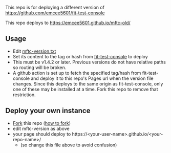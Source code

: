 This repo is for deploying a different version of https://github.com/emcee5601/fit-test-console

This repo deploys to https://emcee5601.github.io/mftc-old/

## Usage
- Edit [mftc-version.txt](mftc-version.txt)
- Set its content to the tag or hash from [fit-test-console](https://github.com/emcee5601/fit-test-console/tags) to deploy
- This must be v1.4.2 or later. Previous versions do not have relative paths so routing will be broken.
- A github action is set up to fetch the specified tag/hash from fit-test-console and deploy it to this repo's Pages url when the version file changes. Since this deploys to the same origin as fit-test-console, only one of these may be installed at a time. Fork this repo to remove that restriction.


## Deploy your own instance
- [Fork](https://github.com/emcee5601/mftc-old/fork) this repo ([how to fork](https://docs.github.com/en/pull-requests/collaborating-with-pull-requests/working-with-forks/fork-a-repo))
- edit mftc-version as above
- your page should deploy to https://\<your-user-name\>.github.io/\<your-repo-name\>/
  - (so change this file above to avoid confusion)
